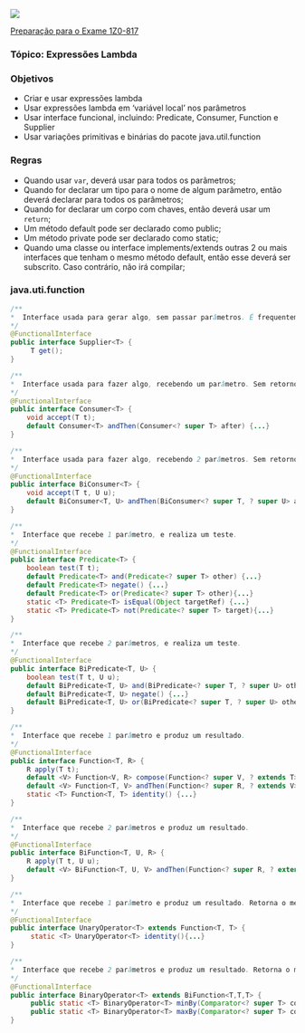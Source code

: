 ![](https://github.com/ocpjp-study/local-variable-inference/blob/main/ocpjp.png)

[Preparação para o Exame 1Z0-817](https://education.oracle.com/pt_BR/upgrade-ocp-java-6-7-8-to-java-se-11-developer/pexam_1Z0-817)

### Tópico: Expressões Lambda

### Objetivos
- Criar e usar expressões lambda
- Usar expressões lambda em ‘variável local’ nos parâmetros
- Usar interface funcional, incluindo: Predicate, Consumer, Function e Supplier
- Usar variações primitivas e binárias do pacote java.util.function

### Regras
- Quando usar `var`, deverá usar para todos os parâmetros;
- Quando for declarar um tipo para o nome de algum parâmetro, então deverá declarar para todos os parâmetros;
- Quando for declarar um corpo com chaves, então deverá usar um `return`;
- Um método default pode ser declarado como public;
- Um método private pode ser declarado como static; 
- Quando uma classe ou interface implements/extends outras 2 ou mais interfaces que tenham o mesmo método default, então esse deverá ser subscrito. Caso contrário, não irá compilar;

### java.uti.function
```java
/**
*  Interface usada para gerar algo, sem passar parâmetros. É frequentemente usada, para construir novos objetos.
*/
@FunctionalInterface
public interface Supplier<T> {
     T get();
}
```

```java
/**
*  Interface usada para fazer algo, recebendo um parâmetro. Sem retorno (void).
*/
@FunctionalInterface
public interface Consumer<T> {
    void accept(T t);
    default Consumer<T> andThen(Consumer<? super T> after) {...}
}
```

```java
/**
*  Interface usada para fazer algo, recebendo 2 parâmetros. Sem retorno (void).
*/
@FunctionalInterface
public interface BiConsumer<T> {
    void accept(T t, U u);
    default BiConsumer<T, U> andThen(BiConsumer<? super T, ? super U> after) {...}
}
```

```java
/**
*  Interface que recebe 1 parâmetro, e realiza um teste.
*/
@FunctionalInterface
public interface Predicate<T> {
    boolean test(T t);
    default Predicate<T> and(Predicate<? super T> other) {...}
    default Predicate<T> negate() {...}
    default Predicate<T> or(Predicate<? super T> other){...}
    static <T> Predicate<T> isEqual(Object targetRef) {...}
    static <T> Predicate<T> not(Predicate<? super T> target){...}
}
```

```java
/**
*  Interface que recebe 2 parâmetros, e realiza um teste.
*/
@FunctionalInterface
public interface BiPredicate<T, U> {
    boolean test(T t, U u);
    default BiPredicate<T, U> and(BiPredicate<? super T, ? super U> other) {...}
    default BiPredicate<T, U> negate() {...}
    default BiPredicate<T, U> or(BiPredicate<? super T, ? super U> other) {...}
}
```

```java
/**
*  Interface que recebe 1 parâmetro e produz um resultado.
*/
@FunctionalInterface
public interface Function<T, R> {
    R apply(T t);
    default <V> Function<V, R> compose(Function<? super V, ? extends T> before) {...}
    default <V> Function<T, V> andThen(Function<? super R, ? extends V> after) {...}
    static <T> Function<T, T> identity() {...}
}
```

```java
/**
*  Interface que recebe 2 parâmetros e produz um resultado.
*/
@FunctionalInterface
public interface BiFunction<T, U, R> {
    R apply(T t, U u);
    default <V> BiFunction<T, U, V> andThen(Function<? super R, ? extends V> after) {...}
}    
```

```java
/**
*  Interface que recebe 1 parâmetro e produz um resultado. Retorna o mesmo tipo do input.
*/
@FunctionalInterface
public interface UnaryOperator<T> extends Function<T, T> {
     static <T> UnaryOperator<T> identity(){...}
} 
```

```java
/**
*  Interface que recebe 2 parâmetros e produz um resultado. Retorna o mesmo tipo do input.
*/
@FunctionalInterface
public interface BinaryOperator<T> extends BiFunction<T,T,T> {
     public static <T> BinaryOperator<T> minBy(Comparator<? super T> comparator) {...}
     public static <T> BinaryOperator<T> maxBy(Comparator<? super T> comparator) {...}
}
```
